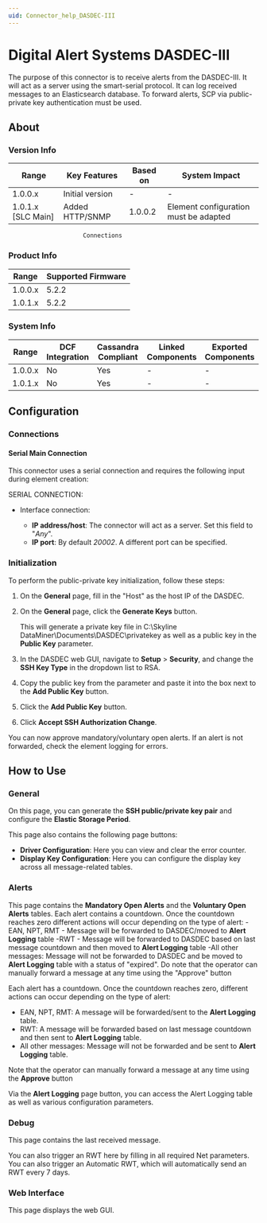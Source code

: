 ```yaml
---
uid: Connector_help_DASDEC-III
---
```



# Digital Alert Systems DASDEC-III

The purpose of this connector is to receive alerts from the DASDEC-III. It will act as a server using the smart-serial protocol. It can log received messages to an Elasticsearch database. To forward alerts, SCP via public-private key authentication must be used.

## About

### Version Info

| Range                | Key Features     | Based on     | System Impact     |
|----------------------|------------------|--------------|-------------------|
| 1.0.0.x              | Initial version  | -            | -                 |
| 1.0.1.x [SLC Main]   | Added HTTP/SNMP  | 1.0.0.2      | Element configuration must be adapted|
                         Connections  

### Product Info

| Range     | Supported Firmware     |
|-----------|------------------------|
| 1.0.0.x   | 5.2.2                  |
| 1.0.1.x   | 5.2.2                  |


### System Info

| Range     | DCF Integration     | Cassandra Compliant     | Linked Components     | Exported Components     |
|-----------|---------------------|-------------------------|-----------------------|-------------------------|
| 1.0.0.x   | No                  | Yes                     | -                     | -                       |
| 1.0.1.x   | No                  | Yes                     | -                     | -                       |


## Configuration

### Connections

#### Serial Main Connection

This connector uses a serial connection and requires the following input during element creation:

SERIAL CONNECTION:

- Interface connection:

  - **IP address/host**: The connector will act as a server. Set this field to "*Any*".
  - **IP port**: By default *20002*. A different port can be specified.

### Initialization

To perform the public-private key initialization, follow these steps:

1. On the **General** page, fill in the "Host" as the host IP of the DASDEC.

1. On the **General** page, click the **Generate Keys** button.

   This will generate a private key file in C:\Skyline DataMiner\Documents\\DASDEC\privatekey as well as a public key in the **Public Key** parameter.

1. In the DASDEC web GUI, navigate to **Setup** > **Security**, and change the **SSH Key Type** in the dropdown list to RSA.

1. Copy the public key from the parameter and paste it into the box next to the **Add Public Key** button.

1. Click the **Add Public Key** button.

1. Click **Accept SSH Authorization Change**.

You can now approve mandatory/voluntary open alerts. If an alert is not forwarded, check the element logging for errors.

## How to Use

### General

On this page, you can generate the **SSH public/private key pair** and configure the **Elastic Storage Period**.

This page also contains the following page buttons:

- **Driver Configuration**: Here you can view and clear the error counter.
- **Display Key Configuration**: Here you can configure the display key across all message-related tables.

### Alerts

This page contains the **Mandatory Open Alerts** and the **Voluntary Open Alerts** tables. Each alert contains a countdown. Once the countdown reaches zero different actions will occur depending on the type of alert:
-EAN, NPT, RMT - Message will be forwarded to DASDEC/moved to **Alert Logging** table
-RWT - Message will be forwarded to DASDEC based on last message countdown and then moved to **Alert Logging** table
-All other messages: Message will not be forwarded to DASDEC and be moved to **Alert Logging** table with a status of "expired".
Do note that the operator can manually forward a message at any time using the "Approve" button

Each alert has a countdown. Once the countdown reaches zero, different actions can occur depending on the type of alert:

- EAN, NPT, RMT: A message will be forwarded/sent to the **Alert Logging** table.
- RWT: A message will be forwarded based on last message countdown and then sent to **Alert Logging** table.
- All other messages: Message will not be forwarded and be sent to **Alert Logging** table.

Note that the operator can manually forward a message at any time using the **Approve** button

Via the  **Alert Logging** page button, you can access the Alert Logging table as well as various configuration parameters.

### Debug

This page contains the last received message.

You can also trigger an RWT here by filling in all required Net parameters. You can also trigger an Automatic RWT, which will automatically send an RWT every 7 days.

### Web Interface

This page displays the web GUI.
